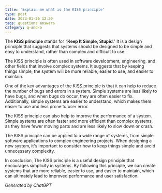 ```yaml
---
title: 'Explain me what is the KISS principle'
type: post
date: 2023-01-26 12:30
tags: questions answers
category: q-and-a
---
```


The **KISS principle** stands for "**Keep It Simple, Stupid**." It is a design principle that suggests that systems should be designed to be simple and easy to understand, rather than complex and difficult to use.

The KISS principle is often used in software development, engineering, and other fields that involve complex systems. It suggests that by keeping things simple, the system will be more reliable, easier to use, and easier to maintain.

One of the key advantages of the KISS principle is that it can help to reduce the number of bugs and errors in a system. Simple systems are less likely to have bugs, and when bugs do occur, they are often easier to fix. Additionally, simple systems are easier to understand, which makes them easier to use and less prone to user error.

The KISS principle can also help to improve the performance of a system. Simple systems are often faster and more efficient than complex systems, as they have fewer moving parts and are less likely to slow down or crash.

The KISS principle can be applied to a wide range of systems, from simple software applications to complex engineering projects. When designing a new system, it's important to consider how to keep things simple and avoid unnecessary complexity.

In conclusion, The KISS principle is a useful design principle that encourages simplicity in systems. By following this principle, we can create systems that are more reliable, easier to use, and easier to maintain, which can ultimately lead to improved performance and user satisfaction.

_Generated by ChatGPT_
